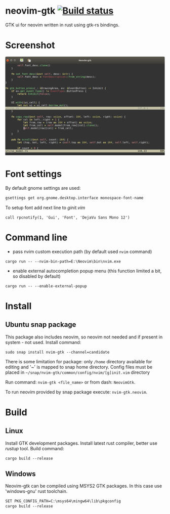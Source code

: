 # neovim-gtk [![Build status](https://ci.appveyor.com/api/projects/status/l58o28e13f829llx/branch/master?svg=true)](https://ci.appveyor.com/project/daa84/neovim-gtk/branch/master)
GTK ui for neovim written in rust using gtk-rs bindings.

# Screenshot
![Main Window](/screenshots/neovimgtk-screen.png?raw=true)

# Font settings
By default gnome settings are used:
```bash
gsettings get org.gnome.desktop.interface monospace-font-name
```
To setup font add next line to *ginit.vim*
```vim
call rpcnotify(1, 'Gui', 'Font', 'DejaVu Sans Mono 12')
```

# Command line
* pass nvim custom execution path (by default used `nvim` command)
```
cargo run -- --nvim-bin-path=E:\Neovim\bin\nvim.exe
```
* enable external autocompletion popup menu (this function limited a bit, so disabled by default)
```
cargo run -- --enable-external-popup
```
# Install
## Ubuntu snap package
This package also includes neovim, so neovim not needed and if present in system - not used. Install command:
```
sudo snap install nvim-gtk --channel=candidate
```
There is some limitation for package: only `/home` directory available for editing and '~' is mapped to snap home directory.
Config files must be placed in `~/snap/nvim-gtk/common/config/nvim/[g]init.vim` directory

Run command: `nvim-gtk <file_name>` or from dash: `NeovimGtk`.

To run neovim provided by snap package execute: `nvim-gtk.neovim`.

# Build
## Linux
Install GTK development packages. Install latest rust compiler, better use *rustup* tool. Build command:
```
cargo build --release
```

## Windows
Neovim-gtk can be compiled using MSYS2 GTK packages. In this case use 'windows-gnu' rust toolchain.
```
SET PKG_CONFIG_PATH=C:\msys64\mingw64\lib\pkgconfig
cargo build --release
```
